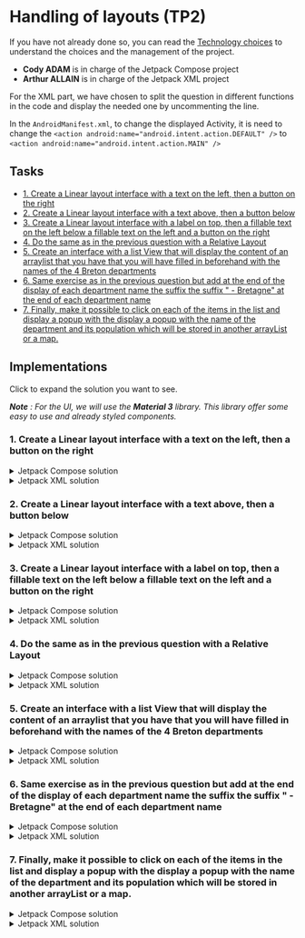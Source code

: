 # Handling of layouts (TP2)

If you have not already done so, you can read the [Technology choices](doc/1-tech.md) to understand the choices and the management of the project.

- **Cody ADAM** is in charge of the Jetpack Compose project
- **Arthur ALLAIN** is in charge of the Jetpack XML project

For the XML part, we have chosen to split the question in different functions in the code and display the needed one by uncommenting the line.

In the `AndroidManifest.xml`, to change the displayed Activity, it is need to change the ```<action android:name="android.intent.action.DEFAULT" />``` to ```<action android:name="android.intent.action.MAIN" />```

<!-- 
TP report to be handed in to your teacher before : 26/02/2023 at 23h59
Link for the TP report: https://forms.gle/wmTKBZhJPXhckxJ46 
-->


<!-- 
Your lab report should provide all the code and a clear explanation of your implementation for each question.
The implementation can be done in Java or Kotlin. 
All the tools that you will have used for the realization of the TP must be mentioned and their mentioned and their use specified and justified. 
The report of the practical work must mention clearly mention the names of the participants and the number of the practical work and also clearly indicate the questions to which the answers refer. 
-->

## Tasks

- [1. Create a Linear layout interface with a text on the left, then a button on the right](#1-create-a-linear-layout-interface-with-a-text-on-the-left-then-a-button-on-the-right)
- [2. Create a Linear layout interface with a text above, then a button below](#2-create-a-linear-layout-interface-with-a-text-above-then-a-button-below)
- [3. Create a Linear layout interface with a label on top, then a fillable text on the left below a fillable text on the left and a button on the right](#3-create-a-linear-layout-interface-with-a-label-on-top-then-a-fillable-text-on-the-left-below-a-fillable-text-on-the-left-and-a-button-on-the-right)
- [4. Do the same as in the previous question with a Relative Layout](#4-do-the-same-as-in-the-previous-question-with-a-relative-layout)
- [5. Create an interface with a list View that will display the content of an arraylist that you have that you will have filled in beforehand with the names of the 4 Breton departments](#5-create-an-interface-with-a-list-view-that-will-display-the-content-of-an-arraylist-that-you-have-that-you-will-have-filled-in-beforehand-with-the-names-of-the-4-breton-departments)
- [6. Same exercise as in the previous question but add at the end of the display of each department name the suffix the suffix " - Bretagne" at the end of each department name](#6-same-exercise-as-in-the-previous-question-but-add-at-the-end-of-the-display-of-each-department-name-the-suffix-the-suffix----bretagne-at-the-end-of-each-department-name)
- [7. Finally, make it possible to click on each of the items in the list and display a popup with the display a popup with the name of the department and its population which will be stored in another arrayList or a map.](#7-finally-make-it-possible-to-click-on-each-of-the-items-in-the-list-and-display-a-popup-with-the-display-a-popup-with-the-name-of-the-department-and-its-population-which-will-be-stored-in-another-arraylist-or-a-map)

## Implementations

Click to expand the solution you want to see.

***Note** : For the UI, we will use the **Material 3** library. This library offer some easy to use and already styled components.*

### 1. Create a Linear layout interface with a text on the left, then a button on the right

<details>
<summary>Jetpack Compose solution</summary><br/>

First to display something on the app, for example a "Hello World", we need to create a `@Composable` function. This function will be called by the `setContent` function of the `MainActivity` class. 

```kotlin
class MainActivity : ComponentActivity() {
    override fun onCreate(savedInstanceState: Bundle?) {
        super.onCreate(savedInstanceState)
        setContent {
            App()
        }
    }
}

@Composable
@Preview(showBackground = true, showSystemUi = true)
fun App() {
    MaterialTheme {
        Text(text = "Hello World")
    }
}
```

The `@Preview` annotation is used to display the UI in the Android Studio preview. 

This is the result :

![Hello World](assets/tp2/hello_world.png)

In order to display a text on the left and a button on the right, we need to use a `Row` composable. The `Row` composable is a layout composable that places its children horizontally. 


This is the code that solves the task:

```kotlin
@Composable
@Preview(showBackground = true)
fun Part1() {
    Row(
        horizontalArrangement = Arrangement.spacedBy(10.dp),
        verticalAlignment = Alignment.CenterVertically,
    ) {
        Text("Hello world!")
        Button(onClick = {}) {
            Text("Button !")
        }
    }
}
```
We can note the the `Row` component has two parameters : `horizontalArrangement` and `verticalAlignment`. These parameters are used to specify how the children of the `Row` composable are arranged.

If we preview the composable we will have this result :

![part1](assets/tp2/part1.1.png)

We can then add this component to the `App` composable with some styling :

```kotlin

@Composable
@Preview(showBackground = true, showSystemUi = true)
fun App() {
    MaterialTheme {
        Box(...) { // used to add padding and scrollable to the content
            Part1()
        }
    }
}
```

The result is the following :

![part1.2](assets/tp2/part1.2.png)

</details>

<details>
<summary>Jetpack XML solution</summary><br/>

First of all, we need to define our `MainActivity` by calling the `super` constructor and calling the fonction of the part `tp2_part1(this)` :

```kotlin
class MainActivityXML : ComponentActivity() {
    override fun onCreate(savedInstanceState: Bundle?) {
        super.onCreate(savedInstanceState)

        tp2_part1(this)
    }
}
```

In the function, we only need to display the `XML content` we want to show to the user :

```kotlin
fun tp2Part1(activity: MainActivityXML) {
    activity.setContentView(R.layout.button_side)
}
```

To display a text on the left and a button on the right in a `LinearLayout`, we can use this code :

```XML
<?xml version="1.0" encoding="utf-8"?>
<LinearLayout xmlns:android="http://schemas.android.com/apk/res/android"
    android:layout_width="match_parent"
    android:layout_height="match_parent">

    <TextView
        android:id="@+id/ClickButton"
        android:layout_width="125dp"
        android:layout_height="wrap_content"
        android:text="Click Button" />

    <Button
        android:id="@+id/button"
        android:layout_width="wrap_content"
        android:layout_height="wrap_content"
        android:text="Button" />
</LinearLayout>
```

By wrapping the content with `wrap_content`, we make sure that the different views only occupy the space corresponding to their size. We also fix the `layout_width` of the `TextView` to a fix value
because it is too small if we don't.

We obtain the following result :

![](assets/tp2/part1.1_xml.png)

</details>

### 2. Create a Linear layout interface with a text above, then a button below

<details>
<summary>Jetpack Compose solution</summary><br/>

This is very similar to the previous task. We just need to use a `Column` composable instead of a `Row` composable. The `Column` composable is a layout composable that places its children vertically.

```kotlin
@Composable
@Preview(showBackground = true)
fun Part2() {
    Column(
        verticalArrangement = Arrangement.spacedBy(10.dp),
        horizontalAlignment = Alignment.CenterHorizontally,
    ) {
        Text("Hello world!")
        Button(onClick = {}) {
            Text("Button !")
        }
    }
}
```
***Note** : the `Text` and `Button` classes are provided by the `Material 3` library*

We then add this composable to the `App` composable:

```kotlin
@Composable
@Preview(showBackground = true, showSystemUi = true)
@Preview(showBackground = true, heightDp = 1720)
fun App() {
    MaterialTheme {
        Box(...) {
            Column(...) {
                Part1()
                Divider()
                Part2()
            }
        }
    }
}
```

***Note** : The `Divider` composable is provided by the `Material 3` library. It is used to add a separator line between the two parts.*

The result is the following :

![part2](assets/tp2/part2.png)

</details>

<details>
<summary>Jetpack XML solution</summary><br/>

We can do almost like we did previously but instead of using the `wrap_content`, we use `match_parent` on the width
to make sure that the text and the button fit the width of the screen. By doing this, the text is button the text :

```kotlin
class MainActivityXML : ComponentActivity() {
    override fun onCreate(savedInstanceState: Bundle?) {
        super.onCreate(savedInstanceState)

        tp2Part2(this)
    }
}

fun tp2Part2(activity: MainActivityXML) {
    activity.setContentView(R.layout.button_bottom)
}
```
```XML
<?xml version="1.0" encoding="utf-8"?>
<LinearLayout xmlns:android="http://schemas.android.com/apk/res/android"
    android:orientation="vertical"
    android:layout_width="match_parent"
    android:layout_height="match_parent">

    <TextView
        android:id="@+id/ClickButtonBottom"
        android:layout_width="match_parent"
        android:layout_height="wrap_content"
        android:text="Click Button" />

    <Button
        android:id="@+id/button2"
        android:layout_width="match_parent"
        android:layout_height="wrap_content"
        android:text="Button" />
</LinearLayout>
```

Because the orientation of the `LinearLayout` is vertical, it works well. We obtain the following result :

![](assets/tp2/part1.2_xml.png)

</details>

### 3. Create a Linear layout interface with a label on top, then a fillable text on the left below a fillable text on the left and a button on the right

<details>
<summary>Jetpack Compose solution</summary><br/>

To make a more complicated layout, we can simplify the problem by breaking it down into smaller parts. All parts of the layout will be composed of a `Row` and a `Column` composable as we can see below :

```kotlin
@Composable
@Preview(showBackground = true)
fun Part3() {
    Column(
        modifier = Modifier.fillMaxWidth(),
        verticalArrangement = Arrangement.spacedBy(10.dp),
        horizontalAlignment = Alignment.Start,
    ) {
        Text("Lorem ipsum dolor sit amet, consectetur adipiscing elit.")
        Row(
            verticalAlignment = Alignment.CenterVertically,
            horizontalArrangement = Arrangement.spacedBy(20.dp)
        ) {
            TextField(
                value = "",
                onValueChange = {},
                label = { Text("Text field") },
                modifier = Modifier.weight(2f)
            )
            Button(onClick = {}, modifier = Modifier.weight(1f)) {
                Text("Button !")
            }
        }
    }
}
```

This is the result of the `Part3` composable added to the `App` composable :

![part3](assets/tp2/part3.png)


</details>


<details>
<summary>Jetpack XML solution</summary><br/>

To put a label above a group of two other elements, we need to put a `LinearLayout` into the `LinearLayout`
to group the text to fill and the button. As we did in the first part, we put the text to fill next to the button 
by wrapping the content with `wrap_content` on the width : 

```kotlin
class MainActivityXML : ComponentActivity() {
    override fun onCreate(savedInstanceState: Bundle?) {
        super.onCreate(savedInstanceState)

        tp2Part3(this)
    }
}

fun tp2Part3(activity: MainActivityXML) {
    activity.setContentView(R.layout.simple_interface)
}
```
```XML
<?xml version="1.0" encoding="utf-8"?>
<LinearLayout xmlns:android="http://schemas.android.com/apk/res/android"
    android:layout_width="match_parent"
    android:layout_height="match_parent"
    android:orientation="vertical">

    <TextView
        android:id="@+id/Label"
        android:layout_width="match_parent"
        android:layout_height="wrap_content"
        android:text="@string/bienvenue"
        android:textSize="30sp" />

    <LinearLayout
        android:layout_width="wrap_content"
        android:layout_height="wrap_content">
        <EditText
            android:id="@+id/editTextTextPersonName"
            android:layout_width="wrap_content"
            android:layout_height="wrap_content"
            android:ems="10"
            android:inputType="textPersonName"
            android:text="@string/name" />

        <Button
            android:id="@+id/button3"
            android:layout_width="wrap_content"
            android:layout_height="wrap_content"
            android:text="@string/button" />
    </LinearLayout>
</LinearLayout>
```
As we can see, we also wrap the height of the content particularly in the text label because it will
occupy the whole screen if we fit the parent with `match_parent`.

We obtain the following result :

![](assets/tp2/part3_xml.png)

</details>


### 4. Do the same as in the previous question with a Relative Layout

<details>
<summary>Jetpack Compose solution</summary><br/>

With Jetpack Compose, there is no such thing as a `RelativeLayout`.

Which means that the `Part4` composable will be the same as the `Part3` composable :

![Part4](assets/tp2/part4.png)
</details>

<details>
<summary>Jetpack XML solution</summary><br/>

With a `RelativeLayout`, we can use only one `Layout` to put all the elements. We just need to precize
the position of every element depending on the other.

```kotlin
class MainActivityXML : ComponentActivity() {
    override fun onCreate(savedInstanceState: Bundle?) {
        super.onCreate(savedInstanceState)

        tp2Part4(this)
    }
}

fun tp2Part4(activity: MainActivityXML) {
    activity.setContentView(R.layout.simple_interface_relative)
}
```
```XML
<?xml version="1.0" encoding="utf-8"?>
<RelativeLayout xmlns:android="http://schemas.android.com/apk/res/android"
    android:orientation="vertical"
    android:layout_width="match_parent"
    android:layout_height="match_parent">

    <TextView
        android:id="@+id/Label"
        android:layout_width="match_parent"
        android:layout_height="wrap_content"
        android:text="@string/bienvenue"
        android:textSize="30sp" />

    <EditText
        android:id="@+id/editTextTextPersonName"
        android:layout_width="wrap_content"
        android:layout_height="wrap_content"
        android:ems="10"
        android:inputType="textPersonName"
        android:text="@string/name"
        android:layout_below="@id/Label"
        android:layout_alignParentStart="true"
        android:layout_toStartOf="@id/button4"
    />

    <Button
        android:id="@+id/button4"
        android:layout_width="wrap_content"
        android:layout_height="wrap_content"
        android:text="@string/button"
        android:layout_alignParentEnd="true"
        android:layout_below="@id/Label"
    />

</RelativeLayout>
```

As we can see, we define the first `TextView` with no indication about the placement, it will be used
as a reference for the others. Then, we define `EditText` view by precising that it is below the `TextView`
called Label with `layout_below="@id/Label"`, aligned on the left with `layout_alignParentStart="true"` and is on the left of the button with
`layout_toStartOf="@id/button4"`.

For the button, this is almost the same thing, by precizing that it is on the right with `layout_alignParentEnd="true"`
and below the text with `layout_below="@id/Label"`. Here we don't need to precise that the button is on the left
of the text to fill, it is implicit.

We obtain the following result :

![](assets/tp2/part4_xml.png)

</details>

### 5. Create an interface with a list View that will display the content of an arraylist that you have that you will have filled in beforehand with the names of the 4 Breton departments

<details>
<summary>Jetpack Compose solution</summary><br/>

For this task, we will use the `ListItem` composable provided by the `Material 3` library. This composable is used to display a list item with a title and left icon and a trailing icon.

```kotlin
@Composable
@Preview(showBackground = true)
fun Part5() {
    val names by remember {
        mutableStateOf(
            listOf(
                "Côtes-d'Armor", "Finistère", "Ille-et-Vilaine", "Morbihan"
            )
        )
    }

    Column(
        modifier = Modifier.fillMaxWidth(),
        verticalArrangement = Arrangement.spacedBy(10.dp),
        horizontalAlignment = Alignment.Start,
    ) {
        Text(
            text = "Breton's departments :",
            modifier = Modifier.padding(horizontal = 20.dp, vertical = 10.dp),
            fontSize = 20.sp,
            fontWeight = FontWeight.SemiBold,
        )
        names.forEach { name ->
            ListItem(headlineText = {
                Text(name)
            }, modifier = Modifier.fillMaxWidth(), leadingContent = {
                Icon(
                    Icons.Filled.Favorite,
                    contentDescription = "Localized description",
                )
            },
                shadowElevation = 4.dp
            )
        }
    }
}
```

In the above code, we can spot the use of `mutableStateOf` which is utilitary to store the state of our composable. We need to use this function to track states in Jetpack Compose. It allows us to update the UI when the state changes.

To display the list, we used `forEach` instead of hardcoding the `ListItem` composable. This is a good practice to avoid repeating code.

This is the result of the `Part5` composable added to the `App` composable :

![Alt text](assets/tp2/part5.png)
</details>


<details>
<summary>Jetpack XML solution</summary><br/>

XML TODO
</details>

### 6. Same exercise as in the previous question but add at the end of the display of each department name the suffix the suffix " - Bretagne" at the end of each department name

<details>
<summary>Jetpack Compose solution</summary><br/>

We could fall into the trap of hardcoding the suffix " - Bretagne" in the `ListItem` composable. But this is not a good practice. We should avoid repeating code as much as possible. This method is prone to errors and is not scalable.

Instead we add the suffix before displaying the names.
We only need to change the line :
```kotlin
Text(name)
```

To the following :
```kotlin
Text("$name - Bretagne")
```

Here is a side by side comparison of the `Part5` and `Part6` composables :

![part6](assets/tp2/part6.png)

</details>


<details>
<summary>Jetpack XML solution</summary><br/>

XML TODO
</details>

### 7. Finally, make it possible to click on each of the items in the list and display a popup with the display a popup with the name of the department and its population which will be stored in another arrayList or a map.

<details>
<summary>Jetpack Compose solution</summary><br/>

Let's break down this more complex task.

```kotlin
    val deps by remember {
        mutableStateOf(
            mapOf(
                "Côtes-d'Armor" to "descritpion...",
                "Finistère" to "descritpion...",
                "Ille-et-Vilaine" to "descritpion...",
                "Morbihan" to "descritpion..."
            )
        )
    }
    var openModal by remember { mutableStateOf(false) }
    var selected by remember { mutableStateOf("") }
```
First of all, we have the state `deps` which is no longer an `arraylist` but a `map`. This is because we need to store the description of each department.

Then we have the states `openModal` and `selected` which are used to display the modal. The `openModal` state is used to know if the modal is open or not. The `selected` state is used to know which department is selected.


```kotlin
    Column(
        modifier = Modifier.fillMaxWidth(),
        verticalArrangement = Arrangement.spacedBy(10.dp),
        horizontalAlignment = Alignment.Start,
    ) {
        Text(
            text = "Departments informations :",
            modifier = Modifier.padding(horizontal = 20.dp, vertical = 10.dp),
            fontSize = 20.sp,
            fontWeight = FontWeight.SemiBold,
        )
        deps.forEach { dep ->
            ListItem(
                headlineText = {
                    Text("${dep.key} - Bretagne")
                },
                modifier = Modifier
                    .fillMaxWidth()
                    .clickable { selected = dep.key; openModal = true },
                leadingContent = {
                    Icon(
                        Icons.Filled.Info,
                        contentDescription = "Localized description",
                    )
                },
                trailingContent = {
                    Icon(
                        Icons.Filled.KeyboardArrowRight,
                        contentDescription = "Localized description",
                    )
                },
                shadowElevation = 4.dp
            )
        }
    }
```

Next, we have the list of departments dispay which is quite similar to the previous one. The only difference is that we need to add is the `clickable` modifier to the `ListItem` composable.

```kotlin
    ...
    modifier = Modifier
        .fillMaxWidth()
        .clickable { selected = dep.key; openModal = true },
    ...
```

This modifier is used to make a composable clickable. It takes a lambda as a parameter. In our case, we set the `selected` state to the current department and the `openModal` state to `true`.

```kotlin
    trailingContent = {
        Icon(
            Icons.Filled.KeyboardArrowRight,
            contentDescription = "Localized description",
        )
    },
```

For visual indication that the item is clickable, we also added an icon at the end of the `ListItem` composable.

This is what we currently have :

![part7.1](assets/tp2/part7.1.png)

And finally, we have the modal display at the end of the composable.

```kotlin
    if (openModal) {
        ModalBottomSheet(
            onDismissRequest = { openModal = false },
        ) {
            Column(
                modifier = Modifier
                    .fillMaxWidth()
                    .padding(20.dp),
                verticalArrangement = Arrangement.spacedBy(10.dp),
                horizontalAlignment = Alignment.Start,
            ) {
                Text(
                    text = "Informations about $selected",
                    fontSize = 20.sp,
                    fontWeight = FontWeight.Bold,
                )
                Text(deps[selected] ?: "", modifier = Modifier.padding(bottom = 60.dp))
            }
        }
    }
```

This modal is displayed when the `openModal` state is set to `true`. We used the `ModalBottomSheet` composable to display the modal provided by `Material 3` library.

Inside the modal we display the name of the department and its description. The description is stored in the `deps` map.

Note that we use the `onDismissRequest` lambda to set the `openModal` state to `false` when the modal is dismissed.

All the code combined, this is the composable code :


```kotlin
@Composable
@Preview(showBackground = true)
fun Part7() {
    val deps by remember {
        mutableStateOf(
            mapOf(
                "Côtes-d'Armor" to "descritpion...",
                "Finistère" to "descritpion...",
                "Ille-et-Vilaine" to "descritpion...",
                "Morbihan" to "descritpion..."
            )
        )
    }
    var openModal by remember { mutableStateOf(false) }
    var selected by remember { mutableStateOf("") }



    Column(
        modifier = Modifier.fillMaxWidth(),
        verticalArrangement = Arrangement.spacedBy(10.dp),
        horizontalAlignment = Alignment.Start,
    ) {
        Text(
            text = "Departments informations :",
            modifier = Modifier.padding(horizontal = 20.dp, vertical = 10.dp),
            fontSize = 20.sp,
            fontWeight = FontWeight.SemiBold,
        )
        deps.forEach { dep ->
            ListItem(
                headlineText = {
                    Text("${dep.key} - Bretagne")
                },
                modifier = Modifier
                    .fillMaxWidth()
                    .clickable { selected = dep.key; openModal = true },
                leadingContent = {
                    Icon(
                        Icons.Filled.Info,
                        contentDescription = "Localized description",
                    )
                },
                trailingContent = {
                    Icon(
                        Icons.Filled.KeyboardArrowRight,
                        contentDescription = "Localized description",
                    )
                },
                shadowElevation = 4.dp
            )
        }
    }

    if (openModal) {
        ModalBottomSheet(
            onDismissRequest = { openModal = false },
        ) {
            Column(
                modifier = Modifier
                    .fillMaxWidth()
                    .padding(20.dp),
                verticalArrangement = Arrangement.spacedBy(10.dp),
                horizontalAlignment = Alignment.Start,
            ) {
                Text(
                    text = "Informations about $selected",
                    fontSize = 20.sp,
                    fontWeight = FontWeight.Bold,
                )
                Text(deps[selected] ?: "", modifier = Modifier.padding(bottom = 60.dp))
            }
        }
    }
}
```

Here is the result of the `Part7` when we click on the first item :

![part7.2](assets/tp2/part7.2.png)

</details>


<details>
<summary>Jetpack XML solution</summary><br/>

XML TODO
</details>